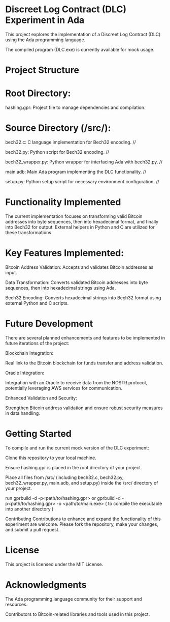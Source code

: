 Discreet Log Contract (DLC) Experiment in Ada
===================================================================
This project explores the implementation of a Discreet Log Contract (DLC) using the Ada programming language.

The compiled program (DLC.exe) is currently available for mock usage.

Project Structure
===================================================================
Root Directory:
===================================================================
hashing.gpr: Project file to manage dependencies and compilation.

Source Directory (/src/):
===================================================================
bech32.c: C language implementation for Bech32 encoding. //

bech32.py: Python script for Bech32 encoding. //

bech32_wrapper.py: Python wrapper for interfacing Ada with bech32.py. //

main.adb: Main Ada program implementing the DLC functionality. //

setup.py: Python setup script for necessary environment configuration. //

Functionality Implemented
==================================================================
The current implementation focuses on transforming valid Bitcoin addresses into byte sequences, then into hexadecimal format, and finally into Bech32 for output. External helpers in Python and C are utilized for these transformations.

Key Features Implemented:
==================================================================
Bitcoin Address Validation: Accepts and validates Bitcoin addresses as input.

Data Transformation: Converts validated Bitcoin addresses into byte sequences, then into hexadecimal strings using Ada.

Bech32 Encoding: Converts hexadecimal strings into Bech32 format using external Python and C scripts.

Future Development
===================================================================
There are several planned enhancements and features to be implemented in future iterations of the project:

Blockchain Integration:

Real link to the Bitcoin blockchain for funds transfer and address validation.

Oracle Integration:

Integration with an Oracle to receive data from the NOSTR protocol, potentially leveraging AWS services for communication.

Enhanced Validation and Security:

Strengthen Bitcoin address validation and ensure robust security measures in data handling.

Getting Started
===============================================
To compile and run the current mock version of the DLC experiment:

Clone this repository to your local machine.

Ensure hashing.gpr is placed in the root directory of your project.

Place all files from /src/ (including bech32.c, bech32.py, bech32_wrapper.py, main.adb, and setup.py) inside the /src/ directory of your project.

run gprbuild -d -p<path/to/hashing.gpr>
or
gprbuild -d -p<path/to/hashing.gpr> -o <path/to/main.exe> ( to compile the executable into another directory )

Contributing
Contributions to enhance and expand the functionality of this experiment are welcome. Please fork the repository, make your changes, and submit a pull request.

License
===============================================
This project is licensed under the MIT License.

Acknowledgments
===============================================
The Ada programming language community for their support and resources.

Contributors to Bitcoin-related libraries and tools used in this project.
